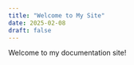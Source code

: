 ```yaml
---
title: "Welcome to My Site"
date: 2025-02-08
draft: false
---
```


Welcome to my documentation site!

